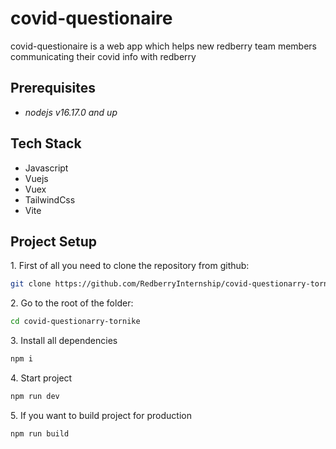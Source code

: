 # covid-questionaire

covid-questionaire is a web app which helps new redberry team members communicating their covid info with redberry

## Prerequisites

- _nodejs v16.17.0 and up_

## Tech Stack

- Javascript
- Vuejs
- Vuex
- TailwindCss
- Vite

## Project Setup

1\. First of all you need to clone the repository from github:

```sh
git clone https://github.com/RedberryInternship/covid-questionarry-tornike.git
```

2\. Go to the root of the folder:

```sh
cd covid-questionarry-tornike
```

3\. Install all dependencies

```sh
npm i
```

4\. Start project

```sh
npm run dev
```

5\. If you want to build project for production

```sh
npm run build
```

